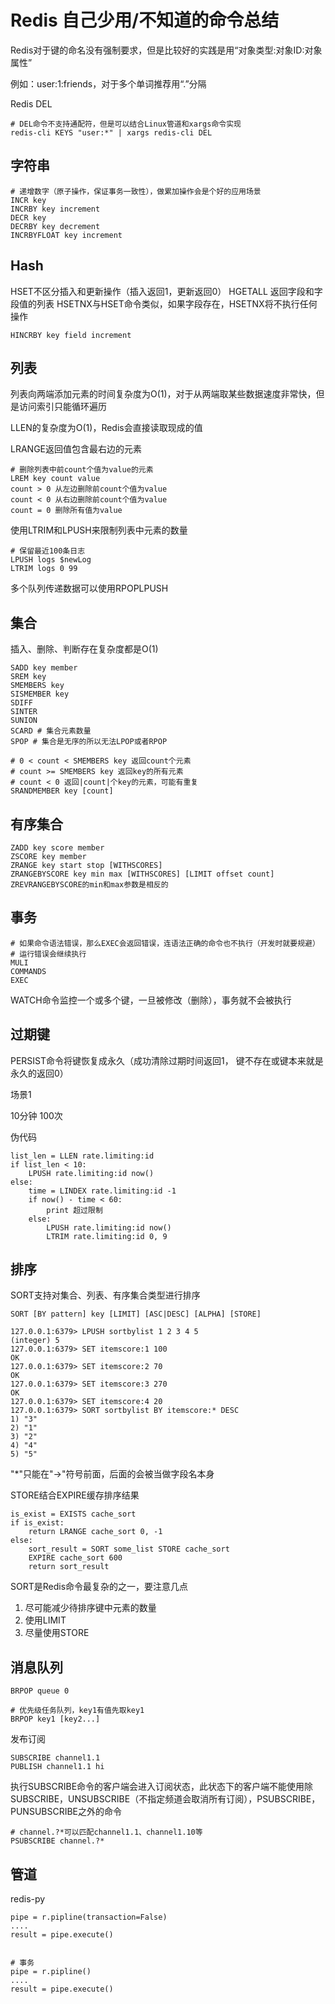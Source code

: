 # Redis 自己少用/不知道的命令总结

Redis对于键的命名没有强制要求，但是比较好的实践是用“对象类型:对象ID:对象属性”

例如：user:1:friends，对于多个单词推荐用“.”分隔

Redis DEL

```
# DEL命令不支持通配符，但是可以结合Linux管道和xargs命令实现
redis-cli KEYS "user:*" | xargs redis-cli DEL
```

## 字符串

```
# 递增数字（原子操作，保证事务一致性），做累加操作会是个好的应用场景
INCR key
INCRBY key increment
DECR key
DECRBY key decrement
INCRBYFLOAT key increment
```

## Hash

HSET不区分插入和更新操作（插入返回1，更新返回0）
HGETALL 返回字段和字段值的列表
HSETNX与HSET命令类似，如果字段存在，HSETNX将不执行任何操作

```
HINCRBY key field increment
```

## 列表

列表向两端添加元素的时间复杂度为O(1)，对于从两端取某些数据速度非常快，但是访问索引只能循环遍历

LLEN的复杂度为O(1)，Redis会直接读取现成的值

LRANGE返回值包含最右边的元素


```
# 删除列表中前count个值为value的元素
LREM key count value
count > 0 从左边删除前count个值为value
count < 0 从右边删除前count个值为value
count = 0 删除所有值为value
```

使用LTRIM和LPUSH来限制列表中元素的数量

```
# 保留最近100条日志
LPUSH logs $newLog
LTRIM logs 0 99
```

多个队列传递数据可以使用RPOPLPUSH


## 集合

插入、删除、判断存在复杂度都是O(1)


```
SADD key member
SREM key
SMEMBERS key
SISMEMBER key
SDIFF
SINTER
SUNION
SCARD # 集合元素数量
SPOP # 集合是无序的所以无法LPOP或者RPOP
```

```
# 0 < count < SMEMBERS key 返回count个元素
# count >= SMEMBERS key 返回key的所有元素
# count < 0 返回|count|个key的元素，可能有重复
SRANDMEMBER key [count]
```

## 有序集合

```
ZADD key score member
ZSCORE key member
ZRANGE key start stop [WITHSCORES]
ZRANGEBYSCORE key min max [WITHSCORES] [LIMIT offset count]
ZREVRANGEBYSCORE的min和max参数是相反的
```

## 事务

```
# 如果命令语法错误，那么EXEC会返回错误，连语法正确的命令也不执行（开发时就要规避）
# 运行错误会继续执行
MULI
COMMANDS
EXEC
```

WATCH命令监控一个或多个键，一旦被修改（删除），事务就不会被执行

## 过期键

PERSIST命令将键恢复成永久（成功清除过期时间返回1， 键不存在或键本来就是永久的返回0）

场景1

10分钟 100次

伪代码

```
list_len = LLEN rate.limiting:id
if list_len < 10:
    LPUSH rate.limiting:id now()
else:
    time = LINDEX rate.limiting:id -1
    if now() - time < 60:
        print 超过限制
    else:
        LPUSH rate.limiting:id now()
        LTRIM rate.limiting:id 0, 9
```

## 排序

SORT支持对集合、列表、有序集合类型进行排序


```
SORT [BY pattern] key [LIMIT] [ASC|DESC] [ALPHA] [STORE]
```

```
127.0.0.1:6379> LPUSH sortbylist 1 2 3 4 5
(integer) 5
127.0.0.1:6379> SET itemscore:1 100
OK
127.0.0.1:6379> SET itemscore:2 70
OK
127.0.0.1:6379> SET itemscore:3 270
OK
127.0.0.1:6379> SET itemscore:4 20
127.0.0.1:6379> SORT sortbylist BY itemscore:* DESC
1) "3"
2) "1"
3) "2"
4) "4"
5) "5"
```

"*"只能在"->"符号前面，后面的会被当做字段名本身

STORE结合EXPIRE缓存排序结果

```
is_exist = EXISTS cache_sort
if is_exist:
    return LRANGE cache_sort 0, -1
else:
    sort_result = SORT some_list STORE cache_sort
    EXPIRE cache_sort 600
    return sort_result
```

SORT是Redis命令最复杂的之一，要注意几点

1. 尽可能减少待排序键中元素的数量
2. 使用LIMIT
3. 尽量使用STORE

## 消息队列

```
BRPOP queue 0

# 优先级任务队列，key1有值先取key1
BRPOP key1 [key2...]
```

发布订阅

```
SUBSCRIBE channel1.1
PUBLISH channel1.1 hi
```

执行SUBSCRIBE命令的客户端会进入订阅状态，此状态下的客户端不能使用除SUBSCRIBE，UNSUBSCRIBE（不指定频道会取消所有订阅），PSUBSCRIBE，PUNSUBSCRIBE之外的命令

```
# channel.?*可以匹配channel1.1、channel1.10等
PSUBSCRIBE channel.?*
```

## 管道

redis-py

```
pipe = r.pipline(transaction=False)
....
result = pipe.execute()


# 事务
pipe = r.pipline()
....
result = pipe.execute()
```